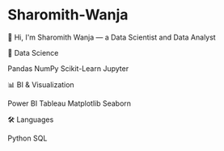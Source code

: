 # Sharomith-Wanja

👋 Hi, I'm Sharomith Wanja — a Data Scientist and Data Analyst


🧠 Data Science

Pandas NumPy Scikit-Learn Jupyter

📊 BI & Visualization

Power BI Tableau Matplotlib Seaborn

🛠️ Languages

Python SQL


